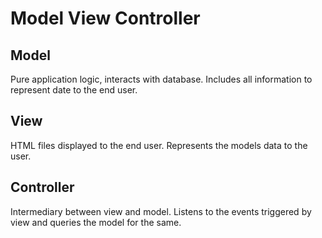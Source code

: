 # Model View Controller

## Model

Pure application logic, interacts with database. Includes all information to represent date to the end user.

## View

HTML files displayed to the end user. Represents the models data to the user.

## Controller

Intermediary between view and model. Listens to the events triggered by view and queries the model for the same.
